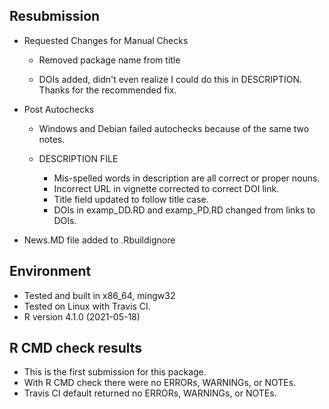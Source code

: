 ## Resubmission

-   Requested Changes for Manual Checks

    -   Removed package name from title

    -   DOIs added, didn't even realize I could do this in DESCRIPTION. Thanks for the recommended fix.

-   Post Autochecks

    -   Windows and Debian failed autochecks because of the same two notes.

    -   DESCRIPTION FILE

        -   Mis-spelled words in description are all correct or proper nouns.
        -   Incorrect URL in vignette corrected to correct DOI link.
        -   Title field updated to follow title case.
        -   DOIs in examp_DD.RD and examp_PD.RD changed from links to DOIs.

-   News.MD file added to .Rbuildignore

## Environment

-   Tested and built in x86_64, mingw32
-   Tested on Linux with Travis CI.
-   R version 4.1.0 (2021-05-18)

## R CMD check results

-   This is the first submission for this package.
-   With R CMD check there were no ERRORs, WARNINGs, or NOTEs.
-   Travis CI default returned no ERRORs, WARNINGs, or NOTEs.
